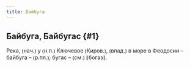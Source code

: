 ```yaml
---
title: Байбуга
---
```

## Байбуга, Байбугас {#1}

Река, ⦅нач.⦆ у ⦅н.п.⦆ Ключевое ⦅Киров.⦆, ⦅впад.⦆ в море в Феодосии – байбуга – ⦅р.пл.⦆; бугас – ⦅см.⦆ ⟦богаз⟧.
